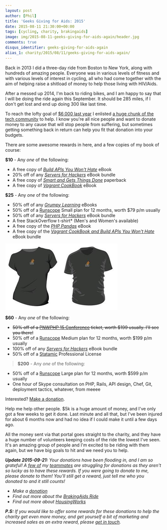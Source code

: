 ```yaml
---
layout: post
author: [Phil]
title: 'Geeks Giving for Aids: 2015'
date: 2015-08-11 21:30:00+00:00
tags: [cycling, charity, brakingaids]
image: img/2015-08-11-geeks-giving-for-aids-again/header.jpg
comments: true
disqus_identifier: geeks-giving-for-aids-again
alias_1: charity/2015/08/11/geeks-giving-for-aids-again/
---
```


Back in 2013 I did a three-day ride from Boston to New York, along with hundreds of amazing people. Everyone was in various levels of fitness and with various levels of interest in cycling, all who had come together with the aim of helping raise a shitload of money to help those living with HIV/Aids.

After a messed up 2014, I'm back to riding bikes, and I am happy to say that I will be doing the ride again this September. It should be 285 miles, if I don't get lost and end up doing 300 like last time.

To reach the lofty goal of [$6,000 last year](http://fundraising.housingworks.org/index.cfm?fuseaction=donordrive.participant&participantID=1212) I enlisted [a huge chunk of the tech community](/blog/2013/07/geeks-giving-for-aids/) to help. I know you're all nice people and want to donate money to any cause that will stop people from suffering, but sometimes getting something back in return can help you fit that donation into your budgets.

There are some awesome rewards in here, and a few copies of my book of course:

**$10** - Any _one_ of the following:

* A free copy of [_Build APIs You Won't Hate_](http://apisyouwonthate.com/) eBook
* 20% off of any [_Servers for Hackers_](https://gumroad.com/serversforhackers) eBook bundle
* A free copy of [_Smart and Gets Things Done_](http://www.amazon.com/Smart-Gets-Things-Done-Technical/dp/1590598385?ie=UTF8&s=books&qid=1181076229&sr=8-1) paperback
* A free copy of [_Vagrant CookBook_](https://leanpub.com/vagrantcookbook) eBook

**$25** - Any _one_ of the following:

* 50% off of any _[Grumpy Learning](http://grumpy-learning.com/)_ eBooks
* 50% off of a [Runscope](http://runscope.com/) Small plan for 12 months, worth $79 p/m usually
* 50% off of any [_Servers for Hackers_](https://gumroad.com/serversforhackers) eBook bundle
* A free StackOverflow t-shirt* (Men's and Women's available)
* A free copy of the [_PHP Pandas_](https://leanpub.com/php-pandas) eBook
* A free copy of the [_Vagrant CookBook and Build APIs You Won't Hate_](https://leanpub.com/b/vagrantapis) eBook bundle

![StackOverflow t-shirts](img/2015-08-11-geeks-giving-for-aids-again/stackoverflow-tshirts.png)

**$60** - Any _one_ of the following:

* <s>50% off of a <a href="http://pnwphp.com/">PNWPHP 15 Conference</a> ticket, worth $199 usually. I'll see you there!</s>
* 50% off of a [Runscope](http://runscope.com/) Medium plan for 12 months, worth $199 p/m usually
* 100% off of any [_Servers for Hackers_](https://gumroad.com/serversforhackers) eBook bundle
* 50% off of a [Statamic](http://statamic.com/) Professional License

> **$200** - Any _one_ of the following:

* 50% off of a [Runscope](http://runscope.com/) Large plan for 12 months, worth $599 p/m usually
* One hour of Skype consultation on PHP, Rails, API design, Chef, Git, deployment tactics, whatever, from meeee

Interested? [Make a donation](http://fundraising.housingworks.org/index.cfm?fuseaction=donordrive.participant&participantID=2035).

Help me help other people. $5k is a huge amount of money, and I've only got a few weeks to get it done. Last minute and all that, but I've been injured for about 6 months now and had no idea if I could make it until a few days ago.

All the money sent via that portal goes straight to the charity, and they have a huge number of volunteers keeping costs of the ride the lowest I've seen. It's an amazing group of people and I'm excited to be riding with them again, but we have big goals to hit and we need you to help.

_**Update 2015-09-21:** Your donations have been flooding in, and I am so grateful! A [few of](http://fundraising.housingworks.org/index.cfm?fuseaction=donorDrive.participant&participantID=2130) my [teammates](http://fundraising.housingworks.org/index.cfm?fuseaction=donorDrive.participant&participantID=1972) are struggling for donations as they aren't so lucky as to have these rewards. If you were going to donate to me, please donate to them! You'll still get a reward, just tell me who you donated to and it still counts!_

* _Make a [donation](http://fundraising.housingworks.org/participant/philstu-15)_
* _Find out more about the [BrakingAids Ride](http://brakingaidsride.org/)_
* _Find out more about [HousingWorks](http://www.housingworks.org/)_

_**P.S:** If you would like to offer some rewards for these donations to help the charity get even more money, and get yourself a bit of marketing and increased sales as an extra reward, please [get in touch](mailto:me@phil.tech)._
